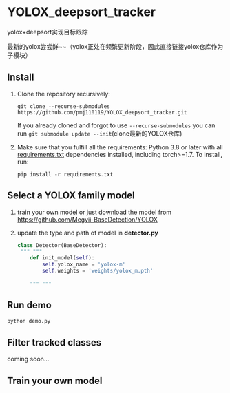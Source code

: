 # YOLOX_deepsort_tracker

yolox+deepsort实现目标跟踪

最新的yolox尝尝鲜~~（yolox正处在频繁更新阶段，因此直接链接yolox仓库作为子模块）

## Install

1. Clone the repository recursively:

   `git clone --recurse-submodules https://github.com/pmj110119/YOLOX_deepsort_tracker.git`

   If you already cloned and forgot to use `--recurse-submodules` you can run `git submodule update --init`(clone最新的YOLOX仓库)

2. Make sure that you fulfill all the requirements: Python 3.8 or later with all [requirements.txt](https://github.com/mikel-brostrom/Yolov5_DeepSort_Pytorch/blob/master/requirements.txt) dependencies installed, including torch>=1.7. To install, run:

   `pip install -r requirements.txt`


## Select a YOLOX family model

1. train your own model or just download the model from https://github.com/Megvii-BaseDetection/YOLOX

2. update the type and path of model in **detector.py**

   ```python
   class Detector(BaseDetector):
   	""" """
       def init_model(self):
           self.yolox_name = 'yolox-m'
           self.weights = 'weights/yolox_m.pth'
           
       """ """
   ```

## Run demo

```python
python demo.py
```



## Filter tracked classes

coming soon...



## Train your own model

